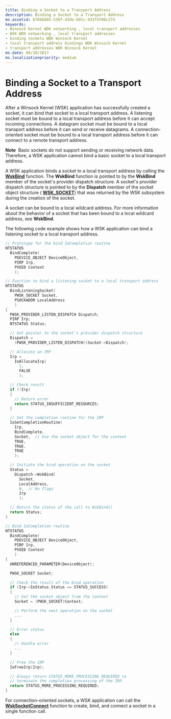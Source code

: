 ```yaml
---
title: Binding a Socket to a Transport Address
description: Binding a Socket to a Transport Address
ms.assetid: b76bb601-536f-43de-b91c-932f4f08c274
keywords:
- Winsock Kernel WDK networking , local transport addresses
- WSK WDK networking , local transport addresses
- binding sockets WDK Winsock Kernel
- local transport address bindings WDK Winsock Kernel
- transport addresses WDK Winsock Kernel
ms.date: 04/20/2017
ms.localizationpriority: medium
---
```


# Binding a Socket to a Transport Address


After a Winsock Kernel (WSK) application has successfully created a socket, it can bind that socket to a local transport address. A listening socket must be bound to a local transport address before it can accept incoming connections. A datagram socket must be bound to a local transport address before it can send or receive datagrams. A connection-oriented socket must be bound to a local transport address before it can connect to a remote transport address.

**Note**  Basic sockets do not support sending or receiving network data. Therefore, a WSK application cannot bind a basic socket to a local transport address.

 

A WSK application binds a socket to a local transport address by calling the [**WskBind**](https://docs.microsoft.com/windows-hardware/drivers/ddi/wsk/nc-wsk-pfn_wsk_bind) function. The **WskBind** function is pointed to by the **WskBind** member of the socket's provider dispatch structure. A socket's provider dispatch structure is pointed to by the **Dispatch** member of the socket object structure ( [**WSK\_SOCKET**](https://docs.microsoft.com/windows-hardware/drivers/ddi/wsk/ns-wsk-_wsk_socket)) that was returned by the WSK subsystem during the creation of the socket.

A socket can be bound to a local wildcard address. For more information about the behavior of a socket that has been bound to a local wildcard address, see **WskBind**.

The following code example shows how a WSK application can bind a listening socket to a local transport address.

```C++
// Prototype for the bind IoCompletion routine
NTSTATUS
  BindComplete(
    PDEVICE_OBJECT DeviceObject,
    PIRP Irp,
    PVOID Context
    );

// Function to bind a listening socket to a local transport address
NTSTATUS
  BindListeningSocket(
    PWSK_SOCKET Socket,
    PSOCKADDR LocalAddress
    )
{
  PWSK_PROVIDER_LISTEN_DISPATCH Dispatch;
  PIRP Irp;
  NTSTATUS Status;

  // Get pointer to the socket's provider dispatch structure
  Dispatch =
    (PWSK_PROVIDER_LISTEN_DISPATCH)(Socket->Dispatch);

  // Allocate an IRP
  Irp =
    IoAllocateIrp(
      1,
      FALSE
      );

  // Check result
  if (!Irp)
  {
    // Return error
    return STATUS_INSUFFICIENT_RESOURCES;
  }

  // Set the completion routine for the IRP
  IoSetCompletionRoutine(
    Irp,
    BindComplete,
    Socket,  // Use the socket object for the context
    TRUE,
    TRUE,
    TRUE
    );

  // Initiate the bind operation on the socket
  Status =
    Dispatch->WskBind(
      Socket,
      LocalAddress,
      0,  // No flags
      Irp
      );

  // Return the status of the call to WskBind()
  return Status;
}

// Bind IoCompletion routine
NTSTATUS
  BindComplete(
    PDEVICE_OBJECT DeviceObject,
    PIRP Irp,
    PVOID Context
    )
{
  UNREFERENCED_PARAMETER(DeviceObject);

  PWSK_SOCKET Socket;

  // Check the result of the bind operation
  if (Irp->IoStatus.Status == STATUS_SUCCESS)
  {
    // Get the socket object from the context
    Socket = (PWSK_SOCKET)Context;

    // Perform the next operation on the socket
    ...
  }

  // Error status
  else
  {
    // Handle error
    ...
  }

  // Free the IRP
  IoFreeIrp(Irp);

  // Always return STATUS_MORE_PROCESSING_REQUIRED to
  // terminate the completion processing of the IRP.
  return STATUS_MORE_PROCESSING_REQUIRED;
}
```

For connection-oriented sockets, a WSK application can call the [**WskSocketConnect**](https://docs.microsoft.com/windows-hardware/drivers/ddi/wsk/nc-wsk-pfn_wsk_socket_connect) function to create, bind, and connect a socket in a single function call.

 

 





